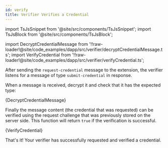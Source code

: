 ```yaml
---
id: verify
title: Verifier Verifies a Credential
---
```


import TsJsSnippet from '@site/src/components/TsJsSnippet';
import TsJsBlock from '@site/src/components/TsJsBlock';

import DecryptCredentialMessage from '!!raw-loader!@site/code_examples/dapp/src/verifier/decryptCredentialMessage.ts';
import VerifyCredential from '!!raw-loader!@site/code_examples/dapp/src/verifier/verifyCredential.ts';

After sending the `request-credential` message to the extension, the verifier listens for a message of type `submit-credential` in response.

When a message is received, decrypt it and check that it has the expected type:

<TsJsSnippet>
  {DecryptCredentialMessage}
</TsJsSnippet>

Finally the message content (the credential that was requested) can be verified using the request challenge that was previously stored on the server side.
This function will return `true` if the verification is successful.

<TsJsBlock>
  {VerifyCredential}
</TsJsBlock>

That's it! Your verifier has successfully requested and verified a credential.
